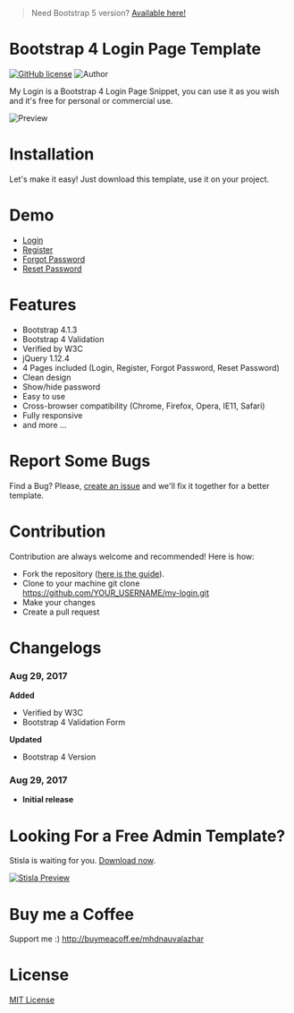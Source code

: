 > Need Bootstrap 5 version? [Available here!](https://github.com/nauvalazhar/bootstrap-5-login-page/)

# Bootstrap 4 Login Page Template

[![GitHub license](https://img.shields.io/github/license/nauvalazhar/my-login.svg)](https://github.com/nauvalazhar/my-login/blob/master/LICENSE)
![Author](https://img.shields.io/badge/author-%40nauvalazhar-blue.svg)


My Login is a Bootstrap 4 Login Page Snippet, you can use it as you wish and it's free for personal or commercial use.

![Preview](https://image.ibb.co/mqGRKK/image.png)

# Installation
Let's make it easy! Just download this template, use it on your project.

# Demo
- [Login](https://nauvalazhar.github.io/bootstrap-4-login-page/index.html)
- [Register](https://nauvalazhar.github.io/bootstrap-4-login-page/register.html)
- [Forgot Password](https://nauvalazhar.github.io/bootstrap-4-login-page/forgot.html)
- [Reset Password](https://nauvalazhar.github.io/bootstrap-4-login-page/reset.html)

# Features
- Bootstrap 4.1.3
- Bootstrap 4 Validation
- Verified by W3C
- jQuery 1.12.4
- 4 Pages included (Login, Register, Forgot Password, Reset Password)
- Clean design
- Show/hide password
- Easy to use
- Cross-browser compatibility (Chrome, Firefox, Opera, IE11, Safari)
- Fully responsive
- and more ...

# Report Some Bugs
Find a Bug? Please, [create an issue](https://github.com/nauvalazhar/my-login/issues) and we'll fix it together for a better template.

# Contribution
Contribution are always welcome and recommended! Here is how:

- Fork the repository ([here is the guide](https://help.github.com/articles/fork-a-repo/)).
- Clone to your machine git clone https://github.com/YOUR_USERNAME/my-login.git
- Make your changes
- Create a pull request

# Changelogs
### Aug 29, 2017
  **Added**
  * Verified by W3C
  * Bootstrap 4 Validation Form

  **Updated**
  * Bootstrap 4 Version

### Aug 29, 2017
  - **Initial release**

# Looking For a Free Admin Template?
Stisla is waiting for you. [Download now](https://stisla.multinity.com).

[![Stisla Preview](https://getstisla.com/landing/stisla-share.png)](https://getstisla.com)


# Buy me a Coffee
Support me :) http://buymeacoff.ee/mhdnauvalazhar

# License
[MIT License](http://opensource.org/licenses/MIT)
